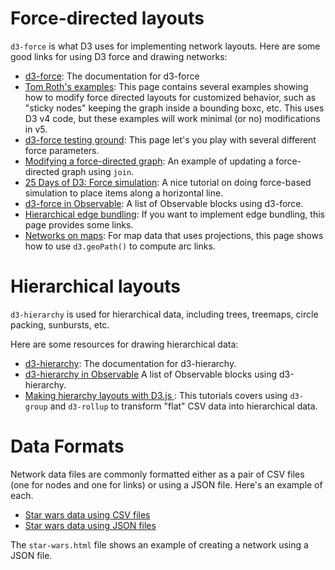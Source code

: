 # Force-directed layouts

`d3-force` is what D3 uses for implementing network layouts.  Here are some good links for using D3 force and drawing networks:

* [d3-force](https://github.com/d3/d3-force): The documentation for d3-force
* [Tom Roth's examples](https://tomroth.com.au/d3/): This page contains several examples showing how to modify force directed layouts for customized behavior, such as "sticky nodes" keeping the graph inside a bounding boxc, etc. This uses D3 v4 code, but these examples will work minimal (or no) modifications in v5.
* [d3-force testing ground](https://bl.ocks.org/steveharoz/8c3e2524079a8c440df60c1ab72b5d03): This page let's you play with several different force parameters.
* [Modifying a force-directed graph](https://observablehq.com/@d3/modifying-a-force-directed-graph): An example of updating a force-directed graph using `join`.
* [25 Days of D3: Force simulation](https://observablehq.com/@thetylerwolf/day-23-force-simulation): A nice tutorial on doing force-based simulation to place items along a horizontal line.
* [d3-force in Observable](https://observablehq.com/collection/@d3/d3-force): A list of Observable blocks using d3-force.
* [Hierarchical edge bundling](https://www.d3-graph-gallery.com/bundle.html): If you want to implement edge bundling, this page provides some links.
* [Networks on maps](https://www.d3-graph-gallery.com/connectionmap.html): For map data that uses projections, this page shows how to use `d3.geoPath()` to compute arc links.

# Hierarchical layouts

`d3-hierarchy` is used for hierarchical data, including trees, treemaps, circle packing, sunbursts, etc.

Here are some resources for drawing hierarchical data:
* [d3-hierarchy](https://github.com/d3/d3-hierarchy): The documentation for d3-hierarchy.
* [d3-hierarchy in Observable](https://observablehq.com/collection/@d3/d3-hierarchy) A list of Observable blocks using d3-hierarchy.
* [Making hierarchy layouts with D3.js
](https://medium.com/nightingale/making-hierarchy-layouts-with-d3-hierarchy-fdb36d0a9c56): This tutorials covers using `d3-group` and `d3-rollup` to transform "flat" CSV data into hierarchical data.


# Data Formats

Network data files are commonly formatted either as a pair of CSV files (one for nodes and one for links) or using a JSON file. Here's an example of each.

* [Star wars data using CSV files](https://github.com/pablobarbera/data-science-workshop/tree/master/sna/data)
* [Star wars data using JSON files](https://www.kaggle.com/ruchi798/star-wars?select=starwars-episode-1-interactions-allCharacters.json)

The `star-wars.html` file shows an example of creating a network using a JSON file.